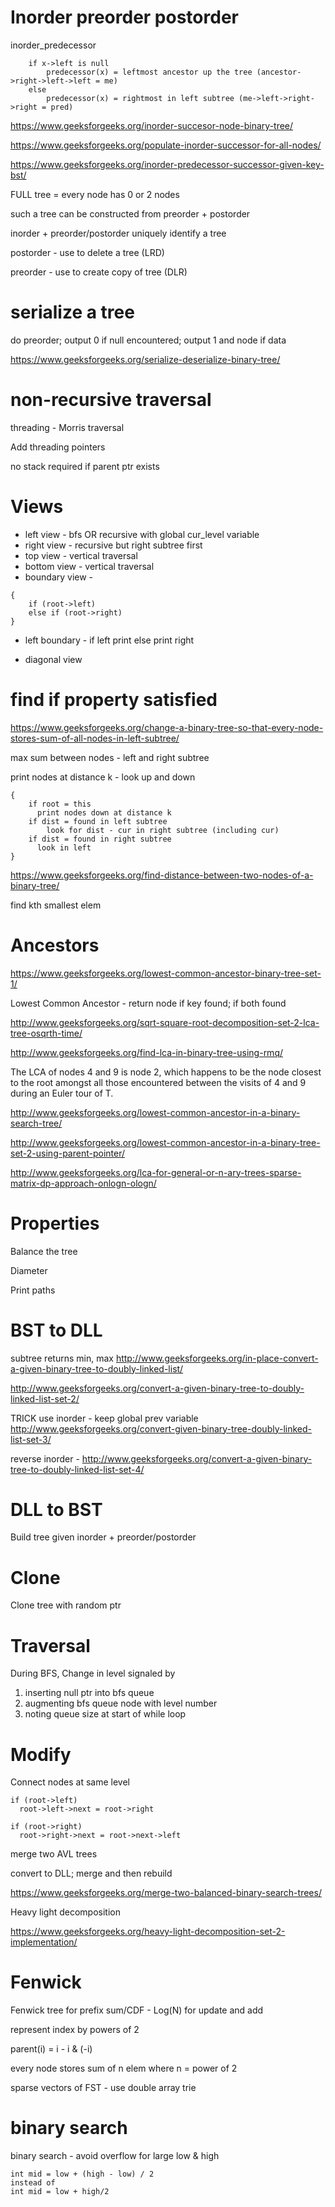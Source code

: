 
# Inorder preorder postorder 

inorder_predecessor
```
	if x->left is null
		predecessor(x) = leftmost ancestor up the tree (ancestor->right->left->left = me)
	else
		predecessor(x) = rightmost in left subtree (me->left->right->right = pred)
```

https://www.geeksforgeeks.org/inorder-succesor-node-binary-tree/
		
https://www.geeksforgeeks.org/populate-inorder-successor-for-all-nodes/

https://www.geeksforgeeks.org/inorder-predecessor-successor-given-key-bst/

FULL tree = every node has 0 or 2 nodes  

such a tree can be constructed from preorder + postorder

inorder + preorder/postorder uniquely identify a tree

postorder - use to delete a tree (LRD)

preorder - use to create copy of tree (DLR)

# serialize a tree   

do preorder; output 0 if null encountered; output 1 and node if data

https://www.geeksforgeeks.org/serialize-deserialize-binary-tree/

# non-recursive traversal

threading - Morris traversal

Add threading pointers

no stack required if parent ptr exists

# Views

* left view - bfs OR recursive with global cur_level variable
* right view - recursive but right subtree first
* top view - vertical traversal
* bottom view - vertical traversal
* boundary view -

```
{
	if (root->left)
	else if (root->right)
}
```

* left boundary - if left print else print right

* diagonal view

# find if property satisfied

https://www.geeksforgeeks.org/change-a-binary-tree-so-that-every-node-stores-sum-of-all-nodes-in-left-subtree/

max sum between nodes - left and right subtree

print nodes at distance k - look up and down
```
{
	if root = this
	  print nodes down at distance k
	if dist = found in left subtree
		look for dist - cur in right subtree (including cur)
	if dist = found in right subtree
	  look in left
}
```

https://www.geeksforgeeks.org/find-distance-between-two-nodes-of-a-binary-tree/

find kth smallest elem

# Ancestors

https://www.geeksforgeeks.org/lowest-common-ancestor-binary-tree-set-1/

Lowest Common Ancestor - return node if key found; if both found

http://www.geeksforgeeks.org/sqrt-square-root-decomposition-set-2-lca-tree-osqrth-time/

http://www.geeksforgeeks.org/find-lca-in-binary-tree-using-rmq/

The LCA of nodes 4 and 9 is node 2, which happens to be the node closest 
to the root amongst all those encountered between the visits of 4 and 9 
during an Euler tour of T. 

http://www.geeksforgeeks.org/lowest-common-ancestor-in-a-binary-search-tree/

http://www.geeksforgeeks.org/lowest-common-ancestor-in-a-binary-tree-set-2-using-parent-pointer/

http://www.geeksforgeeks.org/lca-for-general-or-n-ary-trees-sparse-matrix-dp-approach-onlogn-ologn/


# Properties 

Balance the tree

Diameter

Print paths


# BST to DLL

subtree returns min, max
http://www.geeksforgeeks.org/in-place-convert-a-given-binary-tree-to-doubly-linked-list/

http://www.geeksforgeeks.org/convert-a-given-binary-tree-to-doubly-linked-list-set-2/

TRICK use inorder - keep global prev variable 
http://www.geeksforgeeks.org/convert-given-binary-tree-doubly-linked-list-set-3/

reverse inorder - 
http://www.geeksforgeeks.org/convert-a-given-binary-tree-to-doubly-linked-list-set-4/

# DLL to BST

Build tree given inorder + preorder/postorder

# Clone

Clone tree with random ptr

# Traversal

During BFS, Change in level signaled by
1. inserting null ptr into bfs queue
2. augmenting bfs queue node with level number
3. noting queue size at start of while loop

# Modify

Connect nodes at same level
```
if (root->left)
  root->left->next = root->right

if (root->right)
  root->right->next = root->next->left
```

merge two AVL trees

convert to DLL; merge  and then rebuild

https://www.geeksforgeeks.org/merge-two-balanced-binary-search-trees/


Heavy light decomposition

https://www.geeksforgeeks.org/heavy-light-decomposition-set-2-implementation/

# Fenwick

Fenwick tree for prefix sum/CDF - Log(N) for update and add

represent index by powers of 2

parent(i) = i - i & (-i)

every node stores sum of n elem where n = power of 2

sparse vectors of FST - use double array trie

# binary search

binary search - avoid overflow for large low & high
```
int mid = low + (high - low) / 2 
instead of
int mid = low + high/2
```
